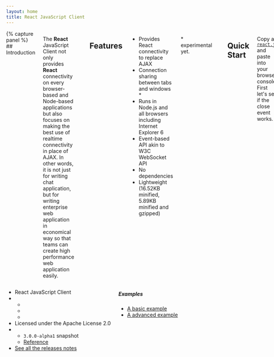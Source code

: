 ```yaml
---
layout: home
title: React JavaScript Client
---
```

<div class="row">
<div class="large-8 columns text">
{% capture panel %}
## Introduction

The **React** JavaScript Client not only provides **React** connectivity on every browser-based and Node-based applications but also focuses on making the best use of realtime connectivity in place of AJAX. In other words, it is not just for writing chat application, but for writing enterprise web application in economical way so that teams can create high performance web application easily.

---

## Features

* Provides React connectivity to replace AJAX
* Connection sharing between tabs and windows *
* Runs in Node.js and all browsers including Internet Explorer 6
* Event-based API akin to W3C WebSocket API
* No dependencies
* Lightweight (16.52KB minified, 5.89KB minified and gzipped)

\* experimental yet.

---

## Quick Start

Copy a [`react.js`](https://raw.githubusercontent.com/Atmosphere/react-javascript-client/master/react.js) and paste into your browser console. First let's see if the close event works.

```javascript
react.open("http://localhost:8000/react", {reconnect: false})
.on("close", function(reason) {
	console.log(reason);
});
```

Once you've received the close event, it's time to set up and run a react server on port 8000. If the server has started, you will be able to open connection normally.

```javascript
react.open("http://localhost:8000/react", {reconnect: false})
.on("open", function() {
	window.socket = this;
	console.log("A connection is opened");
});
```

Once the open event is fired, you can access the above socket by `socket`. Have fun!
{% endcapture %}{{ panel | markdownify }}
</div>
<div class="large-4 columns text">
	<ul class="pricing-table project-widget">
	    <li class="title text-left">React JavaScript Client</li>
	    <li class="bullet-item">
		    <ul class="inline-list icons">
		    	<li><a href="https://github.com/Atmosphere/react-javascript-client" title="GitHub repository"><i class="fi-social-github size-36"></i></a></li>
		    	<li><a href="https://github.com/Atmosphere/react-javascript-client/issues" title="Issue tracker"><i class="fi-compass size-36"></i></a></li>
		    	<li><a href="http://groups.google.com/group/atmosphere-framework" title="Forum"><i class="fi-comments size-36"></i></a></li>
		    </ul>
	    </li>
	    <li class="description">Licensed under the Apache License 2.0</li>
	    <li class="bullet-item">
		    <ul class="inline-list documentation">
		    	<li class="version"><code>3.0.0-alpha1</code> <span class="secondary label">snapshot</span></li>
		    	<li><a href="{{ site.baseurl }}/javascript-client/3.0.0-Alpha1/reference/">Reference</a></li>
		    </ul>
	    </li>
	    <li class="description release-link"><a href="https://github.com/Atmosphere/react-javascript-client/releases">See all the releases notes</a></li>
	</ul>
	<div class="panel project-links">
		<h5>Examples</h5>
		<ul class="no-bullet">
			<li><a href="#">A basic example</a></li>
			<li><a href="#">A advanced example</a></li>
		</ul>
	</div>
</div>
</div>